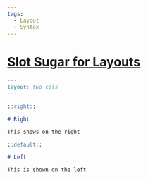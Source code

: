 ```yaml
---
tags:
  - Layout
  - Syntax
---
```


# [Slot Sugar for Layouts](https://sli.dev/features/slot-sugar.html)

```md
---
layout: two-cols
---

::right::

# Right

This shows on the right

::default::

# Left

This is shown on the left
```